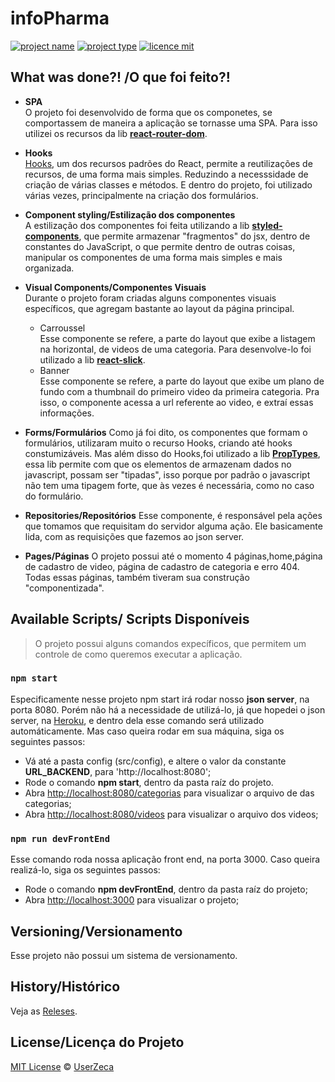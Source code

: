 # infoPharma

[![project name](https://img.shields.io/badge/UserZeca-ZecaFlix-red)](https://github.com/UserZeca)
[![project type](https://img.shields.io/badge/React-SPA-green)](https://www.devmedia.com.br/ja-ouviu-falar-em-single-page-applications/39009)
[![licence mit](https://img.shields.io/badge/licence-MIT-blue.svg)](https://github.com/UserZeca/ZecaFlix-front-end-react/blob/master/LICENSE)


## What was done?! /O que foi feito?!

+ **SPA** </br> 
    O projeto foi desenvolvido de forma que os componetes, se comportassem de maneira a aplicação se tornasse uma SPA.
    Para isso utilizei os recursos da lib **[react-router-dom](https://reactrouter.com/web/guides/quick-start)**. 

+ **Hooks** </br>
    [Hooks](https://pt-br.reactjs.org/docs/hooks-intro.html), um dos recursos padrões do React, permite a reutilizações de recursos, de uma forma mais simples. Reduzindo a necesssidade de criação de várias classes e métodos.
    E dentro do projeto, foi utilizado várias vezes, principalmente na criação dos formulários.

+ **Component styling/Estilização dos componentes** </br>
    A estilização dos componentes foi feita utilizando a lib **[styled-components](https://styled-components.com/)**, que permite armazenar "fragmentos" do jsx, dentro de constantes do JavaScript,
    o que permite dentro de outras coisas, manipular os componentes de uma forma mais simples e mais organizada.

+ **Visual Components/Componentes Visuais** </br>
   Durante o projeto foram criadas alguns componentes visuais específicos, que agregam bastante ao layout da página principal.
   - Carroussel </br>
       Esse componente se refere, a parte do layout que exibe a listagem na horizontal, de videos de uma categoria. Para desenvolve-lo foi utilizado a lib **[react-slick](https://react-slick.neostack.com/)**.
   - Banner </br>
      Esse componente se refere, a parte do layout que exibe um plano de fundo com a thumbnail do primeiro video da primeira categoria. Pra isso, o componente acessa a url referente ao video, e extraí essas informações.

+ **Forms/Formulários**
    Como já foi dito, os componentes que formam o formulários, utilizaram muito o recurso Hooks, criando até hooks constumizáveis. Mas além disso do Hooks,foi utilizado a lib **[PropTypes](https://pt-br.reactjs.org/docs/typechecking-with-proptypes.html)**, essa lib permite com que os elementos de armazenam dados no javascript, possam ser "tipadas", isso porque por padrão o javascript não tem uma tipagem forte, que às vezes é necessária, como no caso do formulário.  
   
+ **Repositories/Repositórios**
    Esse componente, é responsável pela ações que tomamos que requisitam do servidor alguma ação. Ele basicamente lida, com as requisições que fazemos ao json server. 

+ **Pages/Páginas**
    O projeto possui até o momento 4 páginas,home,página de cadastro de video, página de cadastro de categoria e erro 404. Todas essas páginas, também tiveram sua construção "componentizada".


## Available Scripts/ Scripts Disponíveis

> O projeto possui alguns comandos expecíficos, que permitem um controle de como queremos executar a aplicação.

### `npm start`

Especificamente nesse projeto npm start irá rodar nosso **json server**, na porta 8080. Porém não há a necessidade de utilizá-lo, já que hopedei o json server, 
na [Heroku](https://www.heroku.com/platform), e dentro dela esse comando será utilizado automáticamente. Mas caso queira rodar em sua máquina, siga os seguintes passos:<br />

+ Vá até a pasta config (src/config), e altere o valor da constante **URL_BACKEND**, para 'http://localhost:8080';
+ Rode o comando **npm start**, dentro da pasta raíz do projeto.
+ Abra [http://localhost:8080/categorias](http://localhost:8080/categorias) para visualizar o arquivo de das categorias;
+ Abra [http://localhost:8080/videos](http://localhost:8080/videos)  para visualizar o arquivo dos videos;

### `npm run devFrontEnd`

Esse comando roda nossa aplicação front end, na porta 3000. Caso queira realizá-lo, siga os seguintes passos:

+ Rode o comando **npm devFrontEnd**, dentro da pasta raíz do projeto; 
+ Abra [http://localhost:3000](http://localhost:3000) para visualizar o projeto;

## Versioning/Versionamento

Esse projeto não possui um sistema de versionamento.

## History/Histórico

Veja as [Releses](https://github.com/UserZeca/ZecaFlix-front-end-react/releases).


## License/Licença do Projeto

[MIT License](https://github.com/UserZeca/ZecaFlix-front-end-react/blob/master/LICENSE) © [UserZeca](https://github.com/UserZeca/ZecaFlix-front-end-react)
